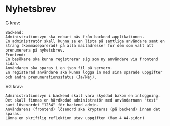 # Nyhetsbrev

G krav:

    Backend:
    Administrationsvyn ska enbart nås från backend applikationen. 
    En administratör skall kunna se en lista på samtliga användare samt en sträng (kommaseparerad) på alla mailadresser för dem som valt att prenumerera på nyhetsbrev.
    Frontend:
    En besökare ska kunna registrerar sig som ny användare via frontend sidan.
    Användaren ska sparas i en json fil på servern. 
    En registerad användare ska kunna logga in med sina sparade uppgifter och ändra prenumerationsstatus (Ja/Nej).

VG krav:

    Administrationsvyn i backend skall vara skyddad bakom en inloggning.
    Det skall finnas en hårdkodad administratör med användarnamn "test" samt lösenordet "1234" för backend admin.
    Användarens (frontend) lösenord ska krypteras (på backend) innan det sparas.
    Lämna en skriftlig reflektion utav uppgiften (Max 4 A4-sidor)
